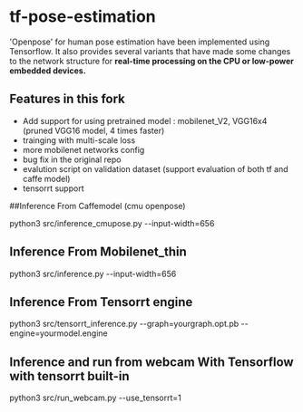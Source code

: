 # tf-pose-estimation

'Openpose' for human pose estimation have been implemented using Tensorflow. It also provides several variants that have made some changes to the network structure for **real-time processing on the CPU or low-power embedded devices.**

## Features in this fork
 - Add support for using pretrained model : mobilenet_V2, VGG16x4 (pruned VGG16 model, 4 times faster)
 - trainging with multi-scale loss
 - more mobilenet networks config
 - bug fix in the original repo
 - evalution script on validation dataset (support evaluation of both tf and caffe model)
 - tensorrt support 




##Inference From Caffemodel (cmu openpose)

python3 src/inference_cmupose.py  --input-width=656

## Inference From Mobilenet_thin 

python3 src/inference.py --input-width=656


## Inference From Tensorrt engine 

python3 src/tensorrt_inference.py --graph=yourgraph.opt.pb --engine=yourmodel.engine

## Inference and run from webcam With Tensorflow with tensorrt built-in

python3 src/run_webcam.py --use_tensorrt=1
